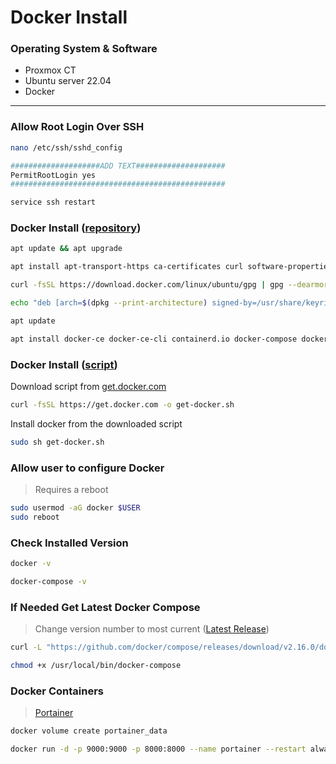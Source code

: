 # Docker Install

### Operating System & Software
- Proxmox CT
- Ubuntu server 22.04
- Docker

---

### Allow Root Login Over SSH
```bash
nano /etc/ssh/sshd_config
```
```bash
####################ADD TEXT####################
PermitRootLogin yes
################################################
```
```bash
service ssh restart
```

### Docker Install ([repository](https://docs.docker.com/engine/install/ubuntu/#install-using-the-repository))
```bash
apt update && apt upgrade

apt install apt-transport-https ca-certificates curl software-properties-common

curl -fsSL https://download.docker.com/linux/ubuntu/gpg | gpg --dearmor -o /usr/share/keyrings/docker-archive-keyring.gpg

echo "deb [arch=$(dpkg --print-architecture) signed-by=/usr/share/keyrings/docker-archive-keyring.gpg] https://download.docker.com/linux/ubuntu $(lsb_release -cs) stable" | tee /etc/apt/sources.list.d/docker.list > /dev/null
```
```bash
apt update
```
```bash
apt install docker-ce docker-ce-cli containerd.io docker-compose docker-compose-plugin
```
### Docker Install ([script](https://docs.docker.com/engine/install/ubuntu/#install-using-the-convenience-script))
Download script from [get.docker.com](https://get.docker.com/)
```bash
curl -fsSL https://get.docker.com -o get-docker.sh
```
Install docker from the downloaded script
```bash
sudo sh get-docker.sh
```

### Allow user to configure Docker
> Requires a reboot
```bash
sudo usermod -aG docker $USER
sudo reboot
```

### Check Installed Version
```bash
docker -v

docker-compose -v
```

### If Needed Get Latest Docker Compose
> Change version number to most current ([Latest Release](https://github.com/docker/compose/releases))
```bash
curl -L "https://github.com/docker/compose/releases/download/v2.16.0/docker-compose-$(uname -s)-$(uname -m)" -o /usr/local/bin/docker-compose

chmod +x /usr/local/bin/docker-compose
```

### Docker Containers
> [Portainer](https://hub.docker.com/r/portainer/portainer-ce)
```bash
docker volume create portainer_data

docker run -d -p 9000:9000 -p 8000:8000 --name portainer --restart always -v /var/run/docker.sock:/var/run/docker.sock -v portainer_data:/data portainer/portainer-ce:latest
```
